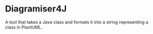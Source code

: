 # Diagramiser4J

A tool that takes a Java class and formats it into a string representing a class in PlantUML.
